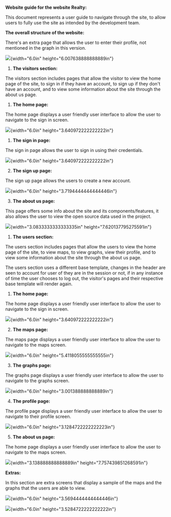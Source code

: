 **Website guide for the website Realty:**

This document represents a user guide to navigate through the site, to
allow users to fully use the site as intended by the development team.

**The overall structure of the website:**

There's an extra page that allows the user to enter their profile, not
mentioned in the graph in this version.

![](vertopal_948326db09924f1e8fc32266397611fc/media/image1.JPG){width="6.0in"
height="6.007638888888889in"}

1.  **The visitors section:**

The visitors section includes pages that allow the visitor to view the
home page of the site, to sign in if they have an account, to sign up if
they don't have an account, and to view some information about the site
through the about us page.

1.  **The home page:**

The home page displays a user friendly user interface to allow the user
to navigate to the sign in screen.

![](vertopal_948326db09924f1e8fc32266397611fc/media/image2.jpeg){width="6.0in"
height="3.640972222222222in"}

1.  **The sign in page:**

The sign in page allows the user to sign in using their credentials.

![](vertopal_948326db09924f1e8fc32266397611fc/media/image3.jpeg){width="6.0in"
height="3.640972222222222in"}

2.  **The sign up page:**

The sign up page allows the users to create a new account.

![](vertopal_948326db09924f1e8fc32266397611fc/media/image4.jpeg){width="6.0in"
height="3.7194444444444446in"}

3.  **The about us page:**

This page offers some info about the site and its components/features,
it also allows the user to view the open source data used in the
project.

![](vertopal_948326db09924f1e8fc32266397611fc/media/image5.jpeg){width="3.0833333333333335in"
height="7.620137795275591in"}

1.  **The users section:**

The users section includes pages that allow the users to view the home
page of the site, to view maps, to view graphs, view their profile, and
to view some information about the site through the about us page.

The users section uses a different base template, changes in the header
are seen to account for user of they are in the session or not, if in
any instance of time the user chooses to log out, the visitor's pages
and their respective base template will render again.

1.  **The home page:**

The home page displays a user friendly user interface to allow the user
to navigate to the sign in screen.

![](vertopal_948326db09924f1e8fc32266397611fc/media/image6.jpeg){width="6.0in"
height="3.640972222222222in"}

2.  **The maps page:**

The maps page displays a user friendly user interface to allow the user
to navigate to the maps screen.

![](vertopal_948326db09924f1e8fc32266397611fc/media/image7.jpeg){width="6.0in"
height="5.4118055555555555in"}

3.  **The graphs page:**

The graphs page displays a user friendly user interface to allow the
user to navigate to the graphs screen.

![](vertopal_948326db09924f1e8fc32266397611fc/media/image8.jpeg){width="6.0in"
height="3.001388888888889in"}

4.  **The profile page:**

The profile page displays a user friendly user interface to allow the
user to navigate to their profile screen.

![](vertopal_948326db09924f1e8fc32266397611fc/media/image9.jpeg){width="6.0in"
height="3.1284722222222223in"}

5.  **The about us page:**

The home page displays a user friendly user interface to allow the user
to navigate to the maps screen.

![](vertopal_948326db09924f1e8fc32266397611fc/media/image10.jpeg){width="3.138888888888889in"
height="7.757439851268591in"}

**Extras:**

In this section are extra screens that display a sample of the maps and
the graphs that the users are able to view.

![](vertopal_948326db09924f1e8fc32266397611fc/media/image11.jpeg){width="6.0in"
height="3.5694444444444446in"}

![](vertopal_948326db09924f1e8fc32266397611fc/media/image12.jpeg){width="6.0in"
height="3.5284722222222222in"}
